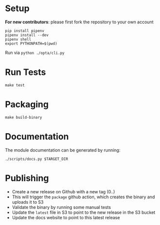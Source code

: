 Setup
=====
**For new contributors**: please first fork the repository to your own account


```
pip install pipenv
pipenv install --dev
pipenv shell
export PYTHONPATH=$(pwd)
```

Run via `python ./opta/cli.py`

Run Tests
=========
```
make test
```

Packaging
=========
```
make build-binary
```

Documentation
=============
The module documentation can be generated by running:
```
./scripts/docs.py $TARGET_DIR
```

Publishing
==========
- Create a new release on Github with a new tag (0.<x>.<y>)
- This will trigger the `package` github action, which creates the binary and uploads it to S3
- Validate the binary by running some manual tests
- Update the `latest` file in S3 to point to the new release in the S3 bucket
- Update the docs website to point to this latest release

